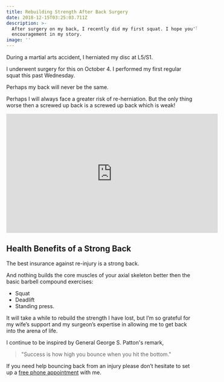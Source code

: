```yaml
---
title: Rebuilding Strength After Back Surgery
date: 2018-12-15T03:25:03.711Z
description: >-
  After surgery on my back, I recently did my first squat. I hope you'll find
  encouragement in my story.
image: ''
---
```

During a martial arts accident, I herniated my disc at L5/S1. 

I underwent surgery for this on October 4.  I performed my first regular squat this past Wednesday.  

Perhaps my back will never be the same.  

Perhaps I will always face a greater risk of re-herniation.  But the only thing worse then a screwed up back is a screwed up back which is weak!

<iframe width="560" height="315" src="https://www.youtube.com/embed/GPGNQL5Hy7Y" frameborder="0" allow="accelerometer; autoplay; encrypted-media; gyroscope; picture-in-picture" allowfullscreen></iframe>

<p></p>

## Health Benefits of a Strong Back

The best insurance against re-injury is a strong back. 

 And nothing builds the core muscles of your axial skeleton better then the basic barbell compound exercises: 

* Squat
* Deadlift
* Standing press.  

It will take a while to rebuild the strength I have lost, but I’m so grateful for my wife’s support and my surgeon’s expertise in allowing me to get back into the arena of life.

I continue to be inspired by General George S. Patton's remark, 

> "Success is how high you bounce when you hit the bottom."

If you need help bouncing back from an injury please don’t hesitate to set up a [free phone appointment](https://calendly.com/isfny/15min/) with me.
